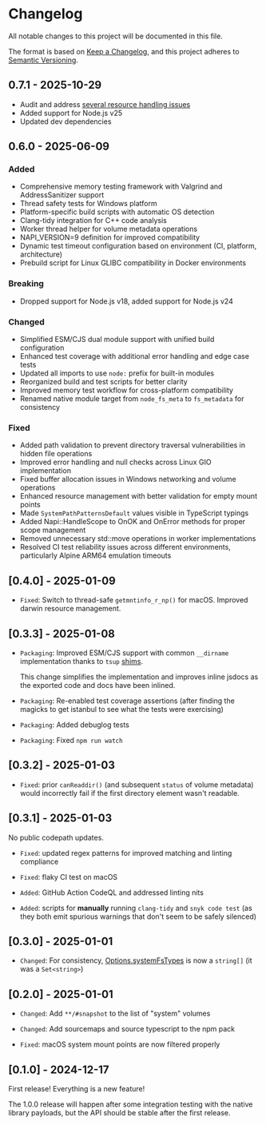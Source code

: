 # Changelog

All notable changes to this project will be documented in this file.

The format is based on [Keep a Changelog](https://keepachangelog.com/en/1.1.0/),
and this project adheres to [Semantic Versioning](https://semver.org/spec/v2.0.0.html).

<!--
Added for new features.
Changed for changes in existing functionality.
Deprecated for soon-to-be removed features.
Removed for now removed features.
Fixed for any bug fixes.
Security in case of vulnerabilities.
-->

## 0.7.1 - 2025-10-29

- Audit and address [several resource handling issues](./doc/SECURITY_AUDIT_2025.md)
- Added support for Node.js v25
- Updated dev dependencies

## 0.6.0 - 2025-06-09

### Added

- Comprehensive memory testing framework with Valgrind and AddressSanitizer support
- Thread safety tests for Windows platform
- Platform-specific build scripts with automatic OS detection
- Clang-tidy integration for C++ code analysis
- Worker thread helper for volume metadata operations
- NAPI_VERSION=9 definition for improved compatibility
- Dynamic test timeout configuration based on environment (CI, platform, architecture)
- Prebuild script for Linux GLIBC compatibility in Docker environments

### Breaking

- Dropped support for Node.js v18, added support for Node.js v24

### Changed

- Simplified ESM/CJS dual module support with unified build configuration
- Enhanced test coverage with additional error handling and edge case tests
- Updated all imports to use `node:` prefix for built-in modules
- Reorganized build and test scripts for better clarity
- Improved memory test workflow for cross-platform compatibility
- Renamed native module target from `node_fs_meta` to `fs_metadata` for consistency

### Fixed

- Added path validation to prevent directory traversal vulnerabilities in hidden file operations
- Improved error handling and null checks across Linux GIO implementation
- Fixed buffer allocation issues in Windows networking and volume operations
- Enhanced resource management with better validation for empty mount points
- Made `SystemPathPatternsDefault` values visible in TypeScript typings
- Added Napi::HandleScope to OnOK and OnError methods for proper scope management
- Removed unnecessary std::move operations in worker implementations
- Resolved CI test reliability issues across different environments, particularly Alpine ARM64 emulation timeouts

## [0.4.0] - 2025-01-09

- `Fixed`: Switch to thread-safe `getmntinfo_r_np()` for macOS. Improved darwin resource management.

## [0.3.3] - 2025-01-08

- `Packaging`: Improved ESM/CJS support with common `__dirname` implementation thanks to `tsup` [shims](https://tsup.egoist.dev/#inject-cjs-and-esm-shims).

  This change simplifies the implementation and improves inline jsdocs as the exported code and docs have been inlined.

- `Packaging`: Re-enabled test coverage assertions (after finding the magicks to get istanbul to see what the tests were exercising)

- `Packaging`: Added debuglog tests

- `Packaging`: Fixed `npm run watch`

## [0.3.2] - 2025-01-03

- `Fixed`: prior `canReaddir()` (and subsequent `status` of volume metadata) would incorrectly fail if the first directory element wasn't readable.

## [0.3.1] - 2025-01-03

No public codepath updates.

- `Fixed`: updated regex patterns for improved matching and linting compliance

- `Fixed`: flaky CI test on macOS

- `Added`: GitHub Action CodeQL and addressed linting nits

- `Added`: scripts for **manually** running `clang-tidy` and `snyk code test` (as they both emit spurious warnings that don't seem to be safely silenced)

## [0.3.0] - 2025-01-01

- `Changed`: For consistency, [Options.systemFsTypes](https://photostructure.github.io/fs-metadata/interfaces/Options.html#systemfstypes) is now a `string[]` (it was a `Set<string>`)

## [0.2.0] - 2025-01-01

- `Changed`: Add `**/#snapshot` to the list of "system" volumes

- `Changed`: Add sourcemaps and source typescript to the npm pack

- `Fixed`: macOS system mount points are now filtered properly

## [0.1.0] - 2024-12-17

First release! Everything is a new feature!

The 1.0.0 release will happen after some integration testing with the native
library payloads, but the API should be stable after the first release.
